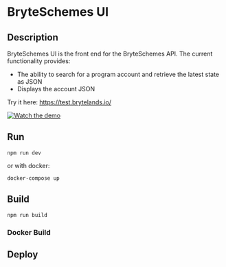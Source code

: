 # BryteSchemes UI

## Description

BryteSchemes UI is the front end for the BryteSchemes API. The current functionality provides:

- The ability to search for a program account and retrieve the latest state as JSON
- Displays the account JSON

Try it here: https://test.brytelands.io/

[![Watch the demo](https://img.youtube.com/vi/0jN9Wz95tGA/hqdefault.jpg)](https://www.youtube.com/embed/0jN9Wz95tGA)

## Run

```shell
npm run dev
```

or with docker:

```shell
docker-compose up
```

## Build

```shell
npm run build
```

### Docker Build

## Deploy
